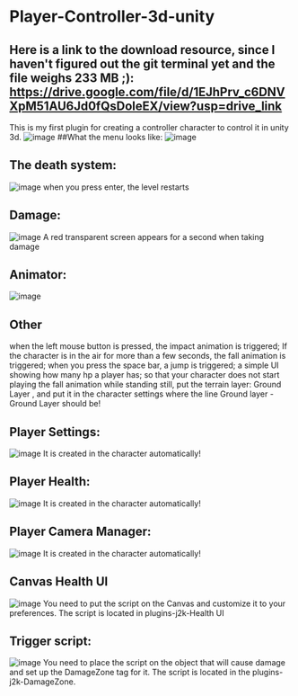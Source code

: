 # Player-Controller-3d-unity
## Here is a link to the download resource, since I haven't figured out the git terminal yet and the file weighs 233 MB ;): https://drive.google.com/file/d/1EJhPrv_c6DNVXpM51AU6Jd0fQsDoleEX/view?usp=drive_link
This is my first plugin for creating a controller character to control it in unity 3d.
![image](https://github.com/user-attachments/assets/46d58d13-cc08-40e1-8290-313f0642ec48)
##What the menu looks like:
![image](https://github.com/user-attachments/assets/1095b869-33f0-4e0f-9536-0272b920be7a)
## The death system:
![image](https://github.com/user-attachments/assets/aee1c756-59de-426e-ad78-75b4224e16c2)
when you press enter, the level restarts
## Damage:
![image](https://github.com/user-attachments/assets/f7f96b06-9948-43ab-a6ad-212fad8ad292)
A red transparent screen appears for a second when taking damage
## Animator:
![image](https://github.com/user-attachments/assets/1ad85980-05b5-4c59-8274-e5e5b0728a03)
## Other
when the left mouse button is pressed, the impact animation is triggered;
If the character is in the air for more than a few seconds, the fall animation is triggered; 
when you press the space bar, a jump is triggered;
a simple UI showing how many hp a player has;
so that your character does not start playing the fall animation while standing still, put the terrain layer: Ground Layer , and put it in the character settings where the line Ground layer - Ground Layer should be!
## Player Settings:
![image](https://github.com/user-attachments/assets/ee7b95d1-c56f-4791-8c60-6c1822ac0e0e)
It is created in the character automatically!
## Player Health:
![image](https://github.com/user-attachments/assets/0aa530b8-7d2a-4b7a-b2d3-0d9b988a4e47)
It is created in the character automatically!
## Player Camera Manager:
![image](https://github.com/user-attachments/assets/b397410f-45ac-49dc-bb11-a4e6e0a99778)
It is created in the character automatically!
## Canvas Health UI
![image](https://github.com/user-attachments/assets/dd6d3fe4-ed97-4bf6-a570-7ceec10b4a37)
You need to put the script on the Canvas and customize it to your preferences. The script is located in plugins-j2k-Health UI
## Trigger script:
![image](https://github.com/user-attachments/assets/efae6349-1516-4138-ac56-775d5343a31f)
You need to place the script on the object that will cause damage and set up the DamageZone tag for it. The script is located in the plugins-j2k-DamageZone.

